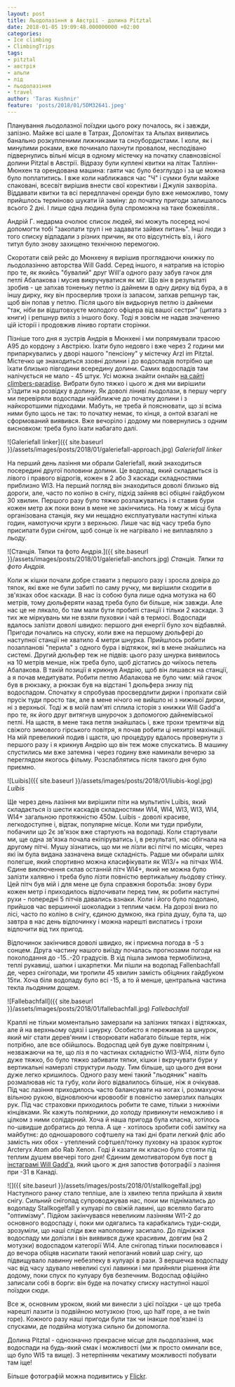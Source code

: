 ```yaml
---
layout: post
title: Льодолазіння в Австрії - долина Pitztal
date: 2018-01-05 19:09:48.000000000 +02:00
categories:
- Ice climbing
- ClimbingTrips
tags:
- pitztal
- австрія
- альпи
- лід
- льодолазіння
- travel
author: 'Taras Kushnir'
feature: 'posts/2018/01/5DM32641.jpeg'
---
```


Планування льодолазної поїздки цього року почалось, як і завжди, запізно. Майже всі шале в Татрах, Доломітах та Альпах виявились банально розкупленими лижниками та сноубордистами. І коли, як і минулими роками, вже починало пахнути провалом, несподівано підвернулись вільні місця в одному містечку на початку славнозвісної долини Pitztal в Австрії. Відразу були куплені квитки на літак Таллінн-Мюнхен та орендована машина: гаяти час було безглуздо і за це можна було поплатитись. І вже коли наближався час "Ч" і сумки були майже спаковані, всесвіт вирішив внести свої корективи і Джулія захворіла. Віддавати квитки та всі передплачені оренди було вже неможливо, тому прийшлось терміново шукати їй заміну: до початку пригоди залишалось всього 2 дні. І лише одна людина була спроможна на таке божевілля..

<!--more-->

Андрій Г. недарма очолює список людей, які можуть посеред ночі допомогти тобі "закопати труп і не задавати зайвих питань". Інші люди з того списку відпадали з різних причин, як ото відсутність віз, і його титул було знову захищено технічною перемогою.

Скоротати свій рейс до Мюнхену я вирішив проглядаючи книжку по льодолазінню авторства Will Gadd. Серед іншого, я натрапив на історію про те, як якийсь "бувалий" друг Will'а одного разу забув гачок для петлі Абалакова і мусив викручуватися як міг. Що він в результаті зробив - це запхав тоненьку петлю із дайнеми в одну дирку від бура, а в іншу дирку, яку він просверлив трохи із запасом, запхав репшнур так, щоб він попав у петлю. Після цього він видьорнув петлю із дайнеми "так, ніби ви відштовхуєте молодого офіцера від вашої сестри" (цитата з книги) і репшнур виліз з іншого боку. Тоді я зовсім не надав значенню цій історії і продовжив ліниво гортати сторінки.

Пізніше того дня я зустрів Андрія в Мюнхені і ми попрямували трасою A95 до кордону з Австрією. Їхати було недовго і вже через 2 години ми припаркувались у дворі нашого "пенсіону" у містечку Arzl im Pitztal. Містечко це знаходиться ззовні долини і до водоспадів потрібно ще їхати близько півгодини всередину долини. Самих водоспадів там налічується не мало - 45 штук. Усі можна знайти онлайн [на сайті climbers-paradise](https://www.climbers-paradise.com/eisklettern-pitztal/). Вибрати було тяжко і цього ж дня ми вирішили з'їздити на розвідку в долину. Як доволі ліниві льодолази, в першу чергу ми перевіряли водоспади найближче до початку долини і з найкоротшими підходами. Мабуть, не треба й пояснювати, що зі всіма ними було щось не так: то початку немає, то кінця, а онтой взагалі не сформований виявився. Вже вечоріло і додому ми повернулись з одним висновком: треба було їхати набагато далі.

![Galeriefall linker]({{ site.baseurl }}/assets/images/posts/2018/01/galeriefall-approach.jpg)
*Galeriefall linker*

На перший день лазіння ми обрали Galeriefall, який знаходиться посередині другої половини долини. Це водопад, який складається із лівого і правого відрогів, кожен в 2 або 3 каскади складностями приблизно WI3. На перший погляд він знаходиться доволі близько від дороги, але, часто по коліно в снігу, підхід зайняв всі обіцяні гайдбуком 30 хвилин. Першого разу було тяжко розлажуватись і я ставив бури кожен метр аж поки вони в мене не закінчились. На тому ж місці була організована станція, яку ми нещадно експлуатували наступні кілька годин, намотуючи круги з верхньою. Лише час від часу треба було присипати бури снігом, щоб сонце їх не нагрівало і не виплавляло з льоду.

![Станція. Тяпки та фото Андрія.]({{ site.baseurl }}/assets/images/posts/2018/01/galeriefall-anchors.jpg)
*Станція. Тяпки та фото Андрія.*

Коли ж кішки почали добре ставати з першого разу і зросла довіра до тяпок, які вже не були забиті по саму ручку, ми вирішили сходити в зв'язках обоє каскади. В нас із собою була лише одна мотузка на 60 метрів, тому дюльферяти назад треба було би більше, ніж завжди. Але нас це не лякало, бо там мали бути пробиті станції і тільки 2 каскади. З тих же міркувань ми не взяли пуховки і чай в термосі. Водоспади вдалось залізти доволі швидко: першого дня енергії було хоч відбавляй. Пригоди почались на спуску, коли вже на першому дюльфері до наступної станції не хватило 4 метри шнурка. Прийшлось робити позапланові "перила" з одного бура і відтяжок, які в мене знайшлись на системі. Другий дюльфер теж не підвів: цього разу шнурка виявилось на 10 метрів менше, ніж треба було, щоб дістатись до чиїхось петель Абалакова. В такій позиції я крикнув Андрію, щоб він лишався на станції, а я почав медитувати. Робити петлю Абалакова не було чим: мій гачок був в рюкзаку, а рюкзак був на відстані 1 дюльфера знизу під водоспадом. Спочатку я спробував просвердлити дирки і пропхати свій прусік туди просто так, але в мене нічого не вийшло ні з нижньої дирки, ні з верхньої. Тоді ж в моїй пам'яті сплила історія з книжки Will Gadd'а про те, як його друг витягнув шнурочок з допомогою дайнемівської петлі. На щастя, в мене така петля знайшлась і, вже трохи тремтячи від свіжого зимового гірського повітря, я почав робити ці нехитрі махінації. На мій превеликий подив і щастя, цю процедуру вдалось провернути з першого разу і я крикнув Андрію що він теж може спускатись. В машину спустились ми вже затемна і через годину вже наминали вечерю за переглядом якогось фільму. Розслаблятись після такого дня було приємно.

![Luibis]({{ site.baseurl }}/assets/images/posts/2018/01/liubis-kogl.jpg)
*Luibis*

Ще через день лазіння ми вирішили піти на мультипіч Luibis, який складається із шести каскадів складностями WI4, WI4, WI3, WI3, WI4, WI4+ загальною протяжністю 450м. Luibis - доволі красиве, легкодоступне і, відтак, популярне місце. Коли ми туди прибули, побачили що 2є зв'язок вже стартують на водопаді. Коли стартували ми, ще одна зв'язка почала екіпіруватись і, в результаті, нас обігнала на другому пітчі. Мушу зізнатись, що ми не лізли всі пітчі по місцях, через які їм була видана зазначена вище складність. Радше ми обирали шлях полегше, який спортивно можна класифікувати як WI3/+ на пітчах WI4. Єдине виключення склав останній пітч WI4+, який не можна було залізти халявно і треба було лізти повністю вертикальну льодову стінку. Цей пітч був мій і для мене це була справжня боротьба: знову бури кожен метр і приходилось відпочивати перед тим, як робити наступні рухи - попередні 5 пітчів давались взнаки. Коли і його було подолано, прийшов час вершинної шоколадки з теплим чаєм. На дорозі вниз по лісі, часто по коліно в снігу, єдиною думкою, яка гріла душу, була та, що завтра в нас день відпочинку і можна нарешті виспатись і трохи відпочити від тих пригод.

Відпочинок закінчився доволі швидко, як і приємна погода в -5 з сонцем. Друга частину нашого виїзду почалась прогнозами погоди на похолодання до -15..-20 градусів. В хід пішла зимова термобілизна, теплі рукавиці, шапки і шкарпетки. Ми пішли на водопад Fallenbachfall де, через снігопади, ми тропили 45 хвилин замість обіцяних гайдбуком 15ти. Хоча біля водопаду було всі -15, а то й менше, центральна частина текла льодяним дощем.

![Fallebachfall]({{ site.baseurl }}/assets/images/posts/2018/01/fallebachfall.jpg)
*Fallebachfall*

Краплі не тільки моментально замерзали на залізних тяпках і відтяжках, але й на верхньому одязі і шнурку. Особисто я переживав за шнурок, який міг стати дерев'яним і створювати набагато більше тертя, ніж потрібно, але все обійшлось. Водоспад цей був дуже повітряним і, незважаючи на те, що ліз я по частинах складністю WI3-WI4, лізти було дуже тяжко, бо було тяжко забивати тяпки, кішки і вкручувати бури у вертикальні намерзлі структури льоду. Тим більше, що цього дня вони дуже легко кришилось. Одного разу мені такий "льодяник" навіть розмалював ніс та губу, коли його відвалилось більше, ніж я очікував. Під час лазіння приходилось часто балансувати на ногах і, розмахуючи вільною рукою, відновлюючи кровообіг в повністю замерзлих пальцях рук. Під час страховки приходилось робити те саме, тільки з нижніми кінцівками. Як кажуть полярники, до холоду привикнути неможливо і я цілком з ними солідарний. Хоча й наша пригода була класна, хотілось по-швидше добратись до тепла. А ще - хотілось зробити собі замітку на майбутнє: до одношарового софтшелу на такі дні брати легкий фліс або замість них обох - утеплений софтшел/тонку пуховку на зразок курток Arcteryx Atom або Rab Xenon. Годі й казати як класно було стояти під теплим душем ввечері того дня! Єдиним демотиватором був пост [в інстаграмі Will Gadd'а](https://www.instagram.com/p/BdWIQKuFXbY/), який цього ж дня запостив фотографії з лазіння при -31 в Канаді.

![]({{ site.baseurl }}/assets/images/posts/2018/01/stallkogelfall.jpg)
Наступного ранку стало тепліше, але із хвилею тепла прийшла й хвиля снігу. Сильний снігопад супроводжував нас, поки ми піднімались до водопаду Stallkogelfall у кулуарі по свіжій лавині, що вселяло багато "оптимізму". Підйом закінчувався невеликим лазінням WI1-2 до основного водоспаду і, поки ми одягались та карабкались туди-сюди, зрозуміли, що наші сліди вже наполовину засипало. До підніжжя водоспаду ми долізли і він виявився дуже красивим, довгим (на 2 мотузки) водоспадом категорії WI4. Але снігопад тільки посилювався і до вечора обіцяв насипати такий непоганий новий шар снігу, що підвищувало лавинну небезпеку в кулуарі в рази. З вершечка водоспаду час від часу здувало невеликі сухі лавинки і ми прийняли рішення йти додому, поки спуск по кулуару був безпечним. Водоспад офіційно записали собі в борги: він буде на початку списку наступної нашої поїздки сюди.

Все ж, основним уроком, який ми винесли з цієї поїздки - це що треба нарешті лазити із подвійною мотузкою (тою, що half rope, а не twin rope). Кожного разу наші пригоди були так чи інакше пов'язані із спусками, де подвійна мотузка сильно би допомогла.

Долина Pitztal - однозначно прекрасне місце для льодолазіння, має водоспади на будь-який смак і можливості (ми ж просто оминали все, що було WI5 та вище). З нетерпінням чекатиму можливості побувати там іще!

Більше фотографій можна подивитись у [Flickr](https://www.flickr.com/photos/ribtoks/albums/72157691898576095).

